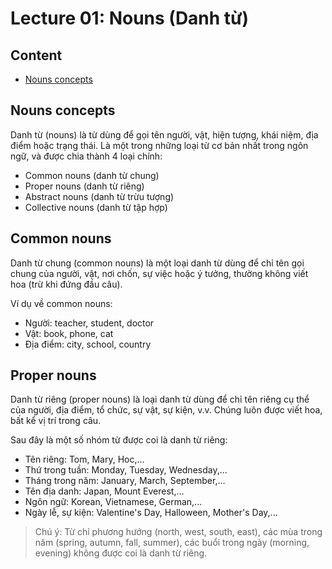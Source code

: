 # Lecture 01: Nouns (Danh từ)

## Content

- [Nouns concepts]()

## Nouns concepts

Danh từ (nouns) là từ dùng để gọi tên người, vật, hiện tượng, khái niệm, địa điểm hoặc trạng thái. Là một trong những loại từ cơ bản nhất trong ngôn ngữ, và được chia thành 4 loại chính:

- Common nouns (danh từ chung)
- Proper nouns (danh từ riêng)
- Abstract nouns (danh từ trừu tượng)
- Collective nouns (danh từ tập hợp)

## Common nouns

Danh từ chung (common nouns) là một loại danh từ dùng để chỉ tên gọi chung của người, vật, nơi chốn, sự việc hoặc ý tưởng, thường không viết hoa (trừ khi đứng đầu câu).

Ví dụ về common nouns:

- Người: teacher, student, doctor
- Vật: book, phone, cat
- Địa điểm: city, school, country

## Proper nouns

Danh từ riêng (proper nouns) là loại danh từ dùng để chỉ tên riêng cụ thể của người, địa điểm, tổ chức, sự vật, sự kiện, v.v. Chúng luôn được viết hoa, bất kể vị trí trong câu.

Sau đây là một số nhóm từ được coi là danh từ riêng:

- Tên riêng: Tom, Mary, Hoc,...
- Thứ trong tuần: Monday, Tuesday, Wednesday,...
- Tháng trong năm: January, March, September,...
- Tên địa danh: Japan, Mount Everest,...
- Ngôn ngữ: Korean, Vietnamese, German,...
- Ngày lễ, sự kiện: Valentine's Day, Halloween, Mother's Day,...

> Chú ý: Từ chỉ phương hướng (north, west, south, east), các mùa trong năm (spring, autumn, fall, summer), các buổi trong ngày (morning, evening) không được coi là danh từ riêng.

